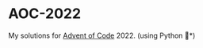 # AOC-2022
My solutions for [Advent of Code](https://adventofcode.com/2022/) 2022. (using Python 🐍*)
